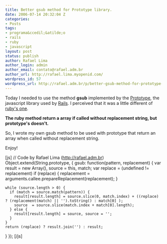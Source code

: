 ```yaml
---
title: Better gsub method for Prototype library.
date: 2006-07-14 20:32:04 Z
categories:
- Posts
tags:
- programa&ccedil;&atilde;o
- rails
- ruby
- javascript
layout: post
status: publish
author: Rafael Lima
author_login: admin
author_email: contato@rafael.adm.br
author_url: http://rafael.lima.myopenid.com/
wordpress_id: 57
wordpress_url: http://rafael.adm.br/p/better-gsub-method-for-prototype-library/
---
```


Today I needed to use the method <strong>gsub</strong> implemented by the <a href="http://prototype.conio.net/">Prototype</a>, the javascript library used by <a href="http://rubyonrails.com/">Rails</a>. I perceived that it was a little different of <a href="http://corelib.rubyonrails.com/classes/String.html#M001538">ruby's one</a>.

<strong>The ruby method return a array if called without replacement string, but prototype's doesn't.</strong>

So, I wrote my own gsub method to be used with prototype that return an array when called without replacement string.

Enjoy!

[js]
// Code by Rafael Lima (http://rafael.adm.br)
Object.extend(String.prototype, {
  gsub: function(pattern, replacement) {
    var result = new Array(), source = this, match;
    var replace = (undefined != replacement)
    if (replace) {
      replacement = arguments.callee.prepareReplacement(replacement);
    }

    while (source.length > 0) {
      if (match = source.match(pattern)) {
        result[result.length] = source.slice(0, match.index) + ((replace) ? (replacement(match) || '').toString() : match[0] );
        source  = source.slice(match.index + match[0].length);
      } else {
        result[result.length] = source, source = '';
      }
    }
    return (replace) ? result.join('') : result;
  }
});
[/js]
